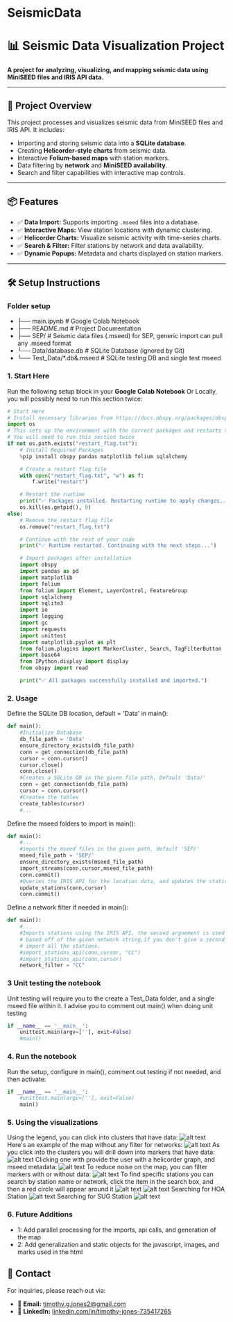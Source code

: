 # SeismicData
# 📊 **Seismic Data Visualization Project**

**A project for analyzing, visualizing, and mapping seismic data using MiniSEED files and IRIS API data.**

---

## 🚀 **Project Overview**

This project processes and visualizes seismic data from MiniSEED files and IRIS API. It includes:
- Importing and storing seismic data into a **SQLite database**.
- Creating **Helicorder-style charts** from seismic data.
- Interactive **Folium-based maps** with station markers.
- Data filtering by **network** and **MiniSEED availability**.
- Search and filter capabilities with interactive map controls.

---

## 📦 **Features**

- ✅ **Data Import:** Supports importing `.mseed` files into a database.
- ✅ **Interactive Maps:** View station locations with dynamic clustering.
- ✅ **Helicorder Charts:** Visualize seismic activity with time-series charts.
- ✅ **Search & Filter:** Filter stations by network and data availability.
- ✅ **Dynamic Popups:** Metadata and charts displayed on station markers.

---

## 🛠️ **Setup Instructions**
### **Folder setup**
- ├── main.ipynb            # Google Colab Notebook
- ├── README.md             # Project Documentation
- ├── SEP/                 # Seismic data files (.mseed) for SEP, generic import can pull any .mseed format
- └── Data/database.db           # SQLite Database (ignored by Git)
- └── Test_Data/*.db&.mseed      # SQLite testing DB and single test mseed
### **1. Start Here**

Run the following setup block in your **Google Colab Notebook** Or Locally,
you will possibly need to run this section twice:

```python
# Start Here
# Install necessary libraries from https://docs.obspy.org/packages/obspy.io.mseed.html
import os
# This sets up the environment with the correct packages and restarts the Colab runtime. 
# You will need to run this section twice
if not os.path.exists("restart_flag.txt"):
    # Install Required Packages
    %pip install obspy pandas matplotlib folium sqlalchemy

    # Create a restart flag file
    with open("restart_flag.txt", "w") as f:
        f.write("restart")

    # Restart the runtime
    print("✅ Packages installed. Restarting runtime to apply changes...")
    os.kill(os.getpid(), 9)
else:
    # Remove the restart flag file
    os.remove("restart_flag.txt")

    # Continue with the rest of your code
    print("✅ Runtime restarted. Continuing with the next steps...")

    # Import packages after installation
    import obspy
    import pandas as pd
    import matplotlib
    import folium
    from folium import Element, LayerControl, FeatureGroup
    import sqlalchemy
    import sqlite3
    import io
    import logging
    import gc
    import requests
    import unittest
    import matplotlib.pyplot as plt
    from folium.plugins import MarkerCluster, Search, TagFilterButton
    import base64
    from IPython.display import display
    from obspy import read

    print("✅ All packages successfully installed and imported.")
```
### **2. Usage**
Define the SQLite DB location, default = 'Data' in main():
```python
def main():
    #Initialize Database
    db_file_path = 'Data'
    ensure_directory_exists(db_file_path)
    conn = get_connection(db_file_path)
    cursor = conn.cursor()
    cursor.close()
    conn.close()
    #Creates a SQLite DB in the given file path, Default 'Data/'
    conn = get_connection(db_file_path)
    cursor = conn.cursor()
    #Creates the tables
    create_tables(cursor)
    #...
```
Define the mseed folders to import in main():
```python
def main():
    #...
    #imports the mseed files in the given path, default 'SEP/'
    mseed_file_path = 'SEP/'
    ensure_directory_exists(mseed_file_path)
    import_streams(conn,cursor,mseed_file_path)
    conn.commit()
    #Queries the IRIS API for the location data, and updates the station table
    update_stations(conn,cursor)
    conn.commit()
```
Define a network filter if needed in main():    
```python
def main():
    #...
    #Imports stations using the IRIS API, the second arguement is used to filter
    # based off of the given network string,if you don't give a second arguement it will
    # import all the stations.
    #import_stations_api(conn,cursor, "CC")
    #import_stations_api(conn,cursor)
    network_filter = "CC"
```
### **3 Unit testing the notebook**
Unit testing will require you to the create a Test_Data folder, and a single mseed file within it.
I advise you to comment out main() when doing unit testing
```python
if __name__ == '__main__':
    unittest.main(argv=[''], exit=False)
    #main()
```
### **4. Run the notebook**
Run the setup, configure in main(), comment out testing if not needed, and then activate:
```python
if __name__ == '__main__':
    #unittest.main(argv=[''], exit=False)
    main()
```
### **5. Using the visualizations**
Using the legend, you can click into clusters that have data:
![alt text](legend.png)
Here's an example of the map without any filter for networks:
![alt text](All_stations.png)
As you click into the clusters you will drill down into markers that have data:
![alt text](Data_markers.png)
Clicking one with provide the user with a helicorder graph, and mseed metadata:
![alt text](Graph_metadata.png)
To reduce noise on the map, you can filter markers with or without data:
![alt text](Filter.png)
To find specific stations you can search by station name or network, 
click the item in the search box, and then a red circle will appear around it
![alt text](Search_1.png)
![alt text](Search_2.png)
Searching for HOA Station
![alt text](Search_3.png)
Searching for SUG Station
![alt text](Search_4.png)
### **6. Future Additions**
- 1: Add parallel processing for the imports, api calls, and generation of the map
- 2: Add generalization and static objects for the javascript, images, and marks used in the html

## 📧 Contact
For inquiries, please reach out via:
- 📧 **Email:** [timothy.g.jones2@gmail.com](mailto:timothy.g.jones2@gmail.com)  
- 🔗 **LinkedIn:** [linkedin.com/in/timothy-jones-735417265](https://linkedin.com/in/timothy-jones-735417265)
